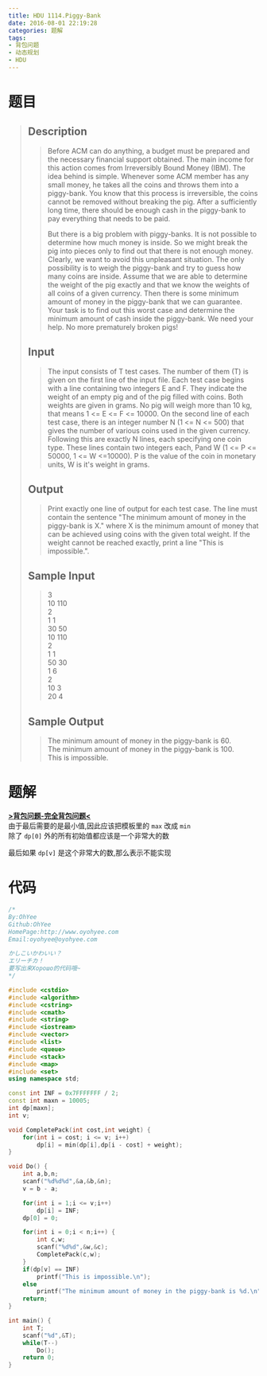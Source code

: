```yaml
---
title: HDU 1114.Piggy-Bank
date: 2016-08-01 22:19:28
categories: 题解
tags:
- 背包问题
- 动态规划
- HDU
---
```

# 题目
> 
> ## Description  
>> Before ACM can do anything, a budget must be prepared and the necessary financial support obtained. The main income for this action comes from Irreversibly Bound Money (IBM). The idea behind is simple. Whenever some ACM member has any small money, he takes all the coins and throws them into a piggy-bank. You know that this process is irreversible, the coins cannot be removed without breaking the pig. After a sufficiently long time, there should be enough cash in the piggy-bank to pay everything that needs to be paid.   
>>   
>> But there is a big problem with piggy-banks. It is not possible to determine how much money is inside. So we might break the pig into pieces only to find out that there is not enough money. Clearly, we want to avoid this unpleasant situation. The only possibility is to weigh the piggy-bank and try to guess how many coins are inside. Assume that we are able to determine the weight of the pig exactly and that we know the weights of all coins of a given currency. Then there is some minimum amount of money in the piggy-bank that we can guarantee. Your task is to find out this worst case and determine the minimum amount of cash inside the piggy-bank. We need your help. No more prematurely broken pigs!   
>>    
>> <!--more-->  
> 
> ## Input  
>> The input consists of T test cases. The number of them (T) is given on the first line of the input file. Each test case begins with a line containing two integers E and F. They indicate the weight of an empty pig and of the pig filled with coins. Both weights are given in grams. No pig will weigh more than 10 kg, that means 1 <= E <= F <= 10000. On the second line of each test case, there is an integer number N (1 <= N <= 500) that gives the number of various coins used in the given currency. Following this are exactly N lines, each specifying one coin type. These lines contain two integers each, Pand W (1 <= P <= 50000, 1 <= W <=10000). P is the value of the coin in monetary units, W is it's weight in grams.   
>>    
> 
> ## Output  
>> Print exactly one line of output for each test case. The line must contain the sentence "The minimum amount of money in the piggy-bank is X." where X is the minimum amount of money that can be achieved using coins with the given total weight. If the weight cannot be reached exactly, print a line "This is impossible.".   
>>    
> 
> ## Sample Input  
>> 3  
>> 10 110  
>> 2  
>> 1 1  
>> 30 50  
>> 10 110  
>> 2  
>> 1 1  
>> 50 30  
>> 1 6  
>> 2  
>> 10 3  
>> 20 4   
>>    
> 
> ## Sample Output  
>> The minimum amount of money in the piggy-bank is 60.  
>> The minimum amount of money in the piggy-bank is 100.  
>> This is impossible.  
>>           

# 题解

[**>背包问题-完全背包问题<**](/post/Algorithm/Package_Problem.html#完全背包问题)  
由于最后需要的是最小值,因此应该把模板里的 `max` 改成 `min`  
除了 `dp[0]` 外的所有初始值都应该是一个非常大的数  

最后如果 `dp[v]` 是这个非常大的数,那么表示不能实现  


# 代码
```cpp Piggy-Bank https://github.com/OhYee/ACM.github.io/blob/master\HDU\1114.Piggy-Bank.cpp 代码备份
/*
By:OhYee
Github:OhYee
HomePage:http://www.oyohyee.com
Email:oyohyee@oyohyee.com

かしこいかわいい？
エリーチカ！
要写出来Хорошо的代码哦~
*/

#include <cstdio>
#include <algorithm>
#include <cstring>
#include <cmath>
#include <string>
#include <iostream>
#include <vector>
#include <list>
#include <queue>
#include <stack>
#include <map>
#include <set>
using namespace std;

const int INF = 0x7FFFFFFF / 2;
const int maxn = 10005;
int dp[maxn];
int v;

void CompletePack(int cost,int weight) {
    for(int i = cost; i <= v; i++)
        dp[i] = min(dp[i],dp[i - cost] + weight);
}

void Do() {
    int a,b,n;
    scanf("%d%d%d",&a,&b,&n);
    v = b - a;

    for(int i = 1;i <= v;i++)
        dp[i] = INF;
    dp[0] = 0;

    for(int i = 0;i < n;i++) {
        int c,w;
        scanf("%d%d",&w,&c);
        CompletePack(c,w);
    }
    if(dp[v] == INF)
        printf("This is impossible.\n");
    else
        printf("The minimum amount of money in the piggy-bank is %d.\n",dp[v]);
    return;
}

int main() {
    int T;
    scanf("%d",&T);
    while(T--)
        Do();
    return 0;
}
```
